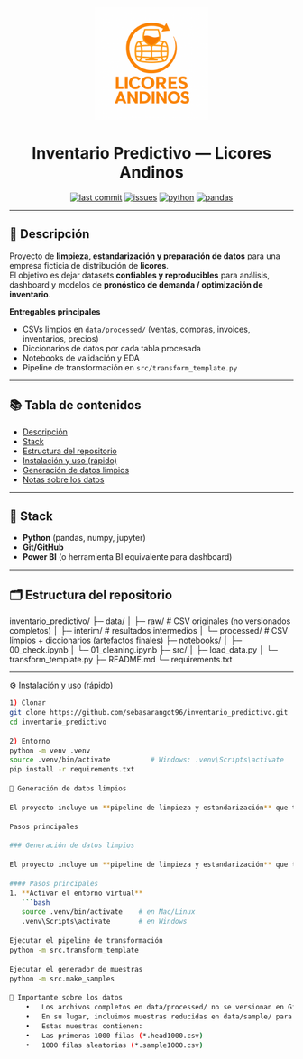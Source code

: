 <p align="center">
  <img src="docs/assets/image00.png" alt="Prueba" width="200">
</p>

<h1 align="center">Inventario Predictivo — Licores Andinos</h1>

<p align="center">
  <a href="https://github.com/sebasarangot96/inventario_predictivo"><img src="https://img.shields.io/github/last-commit/sebasarangot96/inventario_predictivo" alt="last commit"></a>
  <a href="https://github.com/sebasarangot96/inventario_predictivo/issues"><img src="https://img.shields.io/github/issues/sebasarangot96/inventario_predictivo" alt="issues"></a>
  <a href="#"><img src="https://img.shields.io/badge/Python-3.10%2B-blue" alt="python"></a>
  <a href="#"><img src="https://img.shields.io/badge/pandas-yes-150458" alt="pandas"></a>
</p>

---

## 📌 Descripción

Proyecto de **limpieza, estandarización y preparación de datos** para una empresa ficticia de distribución de **licores**.  
El objetivo es dejar datasets **confiables y reproducibles** para análisis, dashboard y modelos de **pronóstico de demanda / optimización de inventario**.

**Entregables principales**
- CSVs limpios en `data/processed/` (ventas, compras, invoices, inventarios, precios)
- Diccionarios de datos por cada tabla procesada
- Notebooks de validación y EDA
- Pipeline de transformación en `src/transform_template.py`

---

## 📚 Tabla de contenidos
- [Descripción](#-descripción)
- [Stack](#-stack)
- [Estructura del repositorio](#-estructura-del-repositorio)
- [Instalación y uso (rápido)](#-instalación-y-uso-rápido)
- [Generación de datos limpios](#-generación-de-datos-limpios)
- [Notas sobre los datos](#-notas-sobre-los-datos)

---

## 🧰 Stack
- **Python** (pandas, numpy, jupyter)
- **Git/GitHub**
- **Power BI** (o herramienta BI equivalente para dashboard)

---

## 🗂️ Estructura del repositorio

inventario_predictivo/
├─ data/
│  ├─ raw/         # CSV originales (no versionados completos)
│  ├─ interim/     # resultados intermedios
│  └─ processed/   # CSV limpios + diccionarios (artefactos finales)
├─ notebooks/
│  ├─ 00_check.ipynb
│  └─ 01_cleaning.ipynb
├─ src/
│  ├─ load_data.py
│  └─ transform_template.py
├─ README.md
└─ requirements.txt

---

⚙️ Instalación y uso (rápido)

```bash
1) Clonar
git clone https://github.com/sebasarangot96/inventario_predictivo.git
cd inventario_predictivo

2) Entorno
python -m venv .venv
source .venv/bin/activate          # Windows: .venv\Scripts\activate
pip install -r requirements.txt

🧹 Generación de datos limpios

El proyecto incluye un **pipeline de limpieza y estandarización** que transforma los archivos crudos en `data/raw/` hacia archivos procesados en `data/processed/`.

Pasos principales

### Generación de datos limpios

El proyecto incluye un **pipeline de limpieza y estandarización** que transforma los archivos crudos en `data/raw/` hacia archivos procesados en `data/processed/`.

#### Pasos principales
1. **Activar el entorno virtual**
   ```bash
   source .venv/bin/activate    # en Mac/Linux
   .venv\Scripts\activate       # en Windows

Ejecutar el pipeline de transformación
python -m src.transform_template

Ejecutar el generador de muestras
python -m src.make_samples

📂 Importante sobre los datos
	•	Los archivos completos en data/processed/ no se versionan en GitHub (por su tamaño).
	•	En su lugar, incluimos muestras reducidas en data/sample/ para que cualquier persona pueda explorar el contenido rápidamente.
	•	Estas muestras contienen:
	•	Las primeras 1000 filas (*.head1000.csv)
	•	1000 filas aleatorias (*.sample1000.csv)






